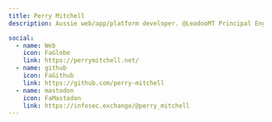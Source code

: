 ```yaml
---
title: Perry Mitchell
description: Aussie web/app/platform developer. @LeadooMT Principal Engineer, @buttercup creator

social:
  - name: Web
    icon: FaGlobe
    link: https://perrymitchell.net/
  - name: github
    icon: FaGithub
    link: https://github.com/perry-mitchell
  - name: mastodon
    icon: FaMastodon
    link: https://infosec.exchange/@perry_mitchell
---
```

